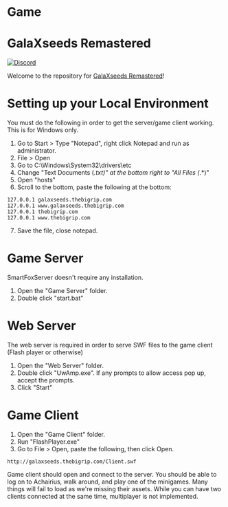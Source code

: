 # Game

# GalaXseeds Remastered

[![Discord](https://img.shields.io/discord/1106807744545161248.svg?label=&logo=discord&logoColor=ffffff&color=7389D8&labelColor=6A7EC2)](https://discord.com/invite/pBhcuPcdWu)

Welcome to the repository for [GalaXseeds Remastered](https://galaxseedsremastered.com/)! 

# Setting up your Local Environment
You must do the following in order to get the server/game client working.  This is for Windows only.

1. Go to Start > Type "Notepad", right click Notepad and run as administrator.
2. File > Open
3. Go to C:\Windows\System32\drivers\etc
4. Change "Text Documents (*.txt)" at the bottom right to "All Files (*.*)"
5. Open "hosts"
6. Scroll to the bottom, paste the following at the bottom:
```
127.0.0.1 galaxseeds.thebigrip.com
127.0.0.1 www.galaxseeds.thebigrip.com
127.0.0.1 thebigrip.com
127.0.0.1 www.thebigrip.com
```
7. Save the file, close notepad.

# Game Server
SmartFoxServer doesn't require any installation.

1. Open the "Game Server" folder.
2. Double click "start.bat"

# Web Server
The web server is required in order to serve SWF files to the game client (Flash player or otherwise)

1. Open the "Web Server" folder.
2. Double click "UwAmp.exe".  If any prompts to allow access pop up, accept the prompts.
3. Click "Start"

# Game Client
1. Open the "Game Client" folder.
2. Run "FlashPlayer.exe"
3. Go to File > Open, paste the following, then click Open.
```
http://galaxseeds.thebigrip.com/Client.swf
```

Game client should open and connect to the server.  You should be able to log on to Achairius, walk around, and play one of the minigames.  Many things will fail to load as we're missing their assets.  While you can have two clients connected at the same time, multiplayer is not implemented.
